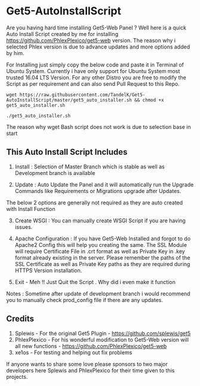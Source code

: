 # Get5-AutoInstallScript

Are you having hard time installing Get5-Web Panel ? Well here is a quick Auto Install Script created by me for installing https://github.com/PhlexPlexico/get5-web version. The reason why i selected Phlex version is due to advance updates and more options added by him. 

For Installing just simply copy the below code and paste it in Terminal of Ubuntu System. Currently i have only support for Ubuntu System most trusted 16.04 LTS Version. For any other Distro you are free to modify the Script as per requirement and can also send Pull Request to this Repo. 

`wget https://raw.githubusercontent.com/TandelK/Get5-AutoInstallScript/master/get5_auto_installer.sh && chmod +x get5_auto_installer.sh`

`./get5_auto_installer.sh`

The reason why wget Bash script does not work is due to selection base in start

## This Auto Install Script Includes 

1) Install : Selection of Master Branch which is stable as well as Development branch is available 

2) Update : Auto Update the Panel and it will automatically run the Upgrade Commands like Requirements or Migrations upgrade after Updates. 

The below 2 options are generally not required as they are auto created with Install Function

3) Create WSGI : You can manually create WSGI Script if you are having issues.

4) Apache Configuration : If you have Get5-Web Installed and forgot to do Apache2 Config this will help you creating the same. 
The SSL Module will require Certificate File in .crt format as well as Private Key in .key format already existing in the server. Please remember the paths of the SSL Certificate as well as Private Key paths as they are required during HTTPS Version installation. 

5) Exit - Meh !! Just Quit the Script . Why did i even make it function 

Notes : 
Sometime after update of development branch i would recommend you to manually check prod_config file if there are any updates.


## Credits
1) Splewis - For the original Get5 Plugin - https://github.com/splewis/get5
2) PhlexPlexico - For his wonderful modification to Get5-Web version will all new functions - https://github.com/PhlexPlexico/get5-web
3) xe1os - For testing and helping out fix problems

If anyone wants to share some love please sponsors to two major developers here Splewis and PhlexPlexico for their time given to this projects. 